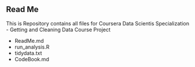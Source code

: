## Read Me

This is Repository contains all files for Coursera Data Scientis Specialization - Getting and Cleaning Data Course Project

 * ReadMe.md
 * run_analysis.R
 * tidydata.txt
 * CodeBook.md